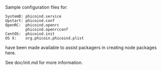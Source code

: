 Sample configuration files for:
```
SystemD: phicoind.service
Upstart: phicoind.conf
OpenRC:  phicoind.openrc
         phicoind.openrcconf
CentOS:  phicoind.init
OS X:    org.phicoin.phicoind.plist
```
have been made available to assist packagers in creating node packages here.

See doc/init.md for more information.

